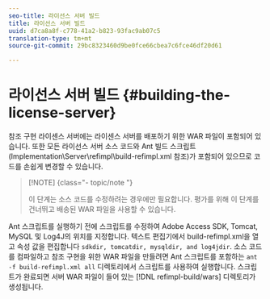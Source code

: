 ```yaml
---
seo-title: 라이선스 서버 빌드
title: 라이선스 서버 빌드
uuid: d7ca8a8f-c778-41a2-b823-93fac9ab07c5
translation-type: tm+mt
source-git-commit: 29bc8323460d9be0fce66cbea7c6fce46df20d61

---
```



# 라이선스 서버 빌드 {#building-the-license-server}

참조 구현 라이센스 서버에는 라이센스 서버를 배포하기 위한 WAR 파일이 포함되어 있습니다. 또한 모든 라이선스 서버 소스 코드와 Ant 빌드 스크립트(Implementation\Server\refimpl\build-refimpl.xml 참조)가 포함되어 있으므로 코드를 손쉽게 변경할 수 있습니다.

>[!NOTE] {class=&quot;- topic/note &quot;}
>
>이 단계는 소스 코드를 수정하려는 경우에만 필요합니다. 평가를 위해 이 단계를 건너뛰고 배송된 WAR 파일을 사용할 수 있습니다.

Ant 스크립트를 실행하기 전에 스크립트를 수정하여 Adobe Access SDK, Tomcat, MySQL 및 Log4J의 위치를 지정합니다. 텍스트 편집기에서 build-refimpl.xml을 열고 속성 값을 편집합니다 `sdkdir, tomcatdir, mysqldir, and log4jdir`. 소스 코드를 컴파일하고 참조 구현을 위한 WAR 파일을 만들려면 Ant 스크립트를 포함하는 `ant -f build-refimpl.xml all` 디렉토리에서 스크립트를 사용하여 실행합니다. 스크립트가 완료되면 서버 WAR 파일이 들어 있는 [!DNL refimpl-build/wars] 디렉토리가 생성됩니다.
